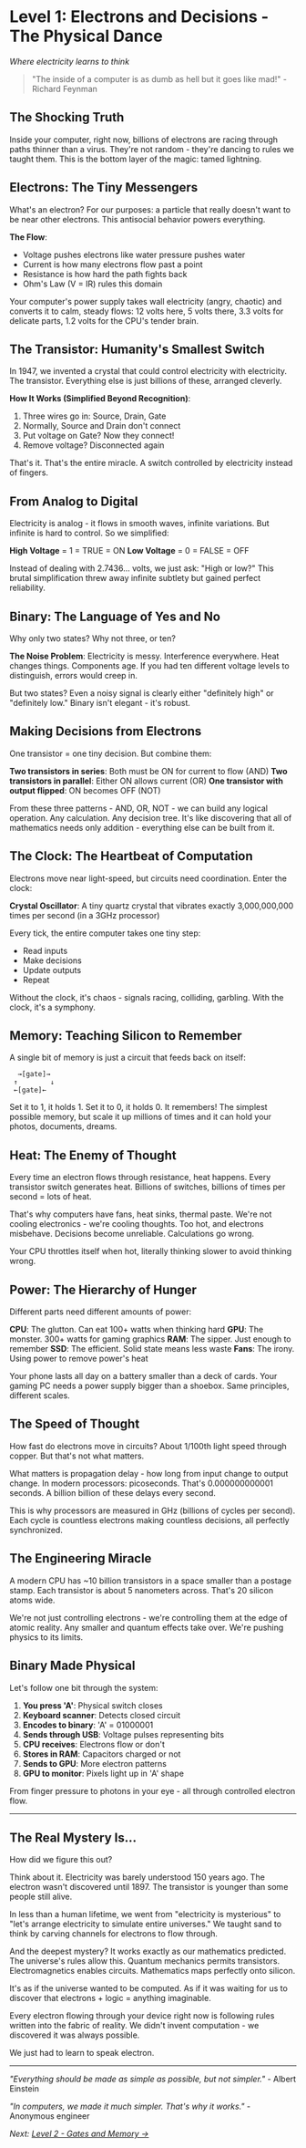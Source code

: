 # Level 1: Electrons and Decisions - The Physical Dance
*Where electricity learns to think*

> "The inside of a computer is as dumb as hell but it goes like mad!" - Richard Feynman

## The Shocking Truth

Inside your computer, right now, billions of electrons are racing through paths thinner than a virus. They're not random - they're dancing to rules we taught them. This is the bottom layer of the magic: tamed lightning.

## Electrons: The Tiny Messengers

What's an electron? For our purposes: a particle that really doesn't want to be near other electrons. This antisocial behavior powers everything.

**The Flow**: 
- Voltage pushes electrons like water pressure pushes water
- Current is how many electrons flow past a point
- Resistance is how hard the path fights back
- Ohm's Law (V = IR) rules this domain

Your computer's power supply takes wall electricity (angry, chaotic) and converts it to calm, steady flows: 12 volts here, 5 volts there, 3.3 volts for delicate parts, 1.2 volts for the CPU's tender brain.

## The Transistor: Humanity's Smallest Switch

In 1947, we invented a crystal that could control electricity with electricity. The transistor. Everything else is just billions of these, arranged cleverly.

**How It Works (Simplified Beyond Recognition)**:
1. Three wires go in: Source, Drain, Gate
2. Normally, Source and Drain don't connect
3. Put voltage on Gate? Now they connect!
4. Remove voltage? Disconnected again

That's it. That's the entire miracle. A switch controlled by electricity instead of fingers.

## From Analog to Digital

Electricity is analog - it flows in smooth waves, infinite variations. But infinite is hard to control. So we simplified:

**High Voltage** = 1 = TRUE = ON
**Low Voltage** = 0 = FALSE = OFF

Instead of dealing with 2.7436... volts, we just ask: "High or low?" This brutal simplification threw away infinite subtlety but gained perfect reliability.

## Binary: The Language of Yes and No

Why only two states? Why not three, or ten?

**The Noise Problem**: Electricity is messy. Interference everywhere. Heat changes things. Components age. If you had ten different voltage levels to distinguish, errors would creep in.

But two states? Even a noisy signal is clearly either "definitely high" or "definitely low." Binary isn't elegant - it's robust.

## Making Decisions from Electrons

One transistor = one tiny decision. But combine them:

**Two transistors in series**: Both must be ON for current to flow (AND)
**Two transistors in parallel**: Either ON allows current (OR)
**One transistor with output flipped**: ON becomes OFF (NOT)

From these three patterns - AND, OR, NOT - we can build any logical operation. Any calculation. Any decision tree. It's like discovering that all of mathematics needs only addition - everything else can be built from it.

## The Clock: The Heartbeat of Computation

Electrons move near light-speed, but circuits need coordination. Enter the clock:

**Crystal Oscillator**: A tiny quartz crystal that vibrates exactly 3,000,000,000 times per second (in a 3GHz processor)

Every tick, the entire computer takes one tiny step:
- Read inputs
- Make decisions  
- Update outputs
- Repeat

Without the clock, it's chaos - signals racing, colliding, garbling. With the clock, it's a symphony.

## Memory: Teaching Silicon to Remember

A single bit of memory is just a circuit that feeds back on itself:

```
  →[gate]→
 ↑        ↓
 ←[gate]←
```

Set it to 1, it holds 1. Set it to 0, it holds 0. It remembers! The simplest possible memory, but scale it up millions of times and it can hold your photos, documents, dreams.

## Heat: The Enemy of Thought

Every time an electron flows through resistance, heat happens. Every transistor switch generates heat. Billions of switches, billions of times per second = lots of heat.

That's why computers have fans, heat sinks, thermal paste. We're not cooling electronics - we're cooling thoughts. Too hot, and electrons misbehave. Decisions become unreliable. Calculations go wrong.

Your CPU throttles itself when hot, literally thinking slower to avoid thinking wrong.

## Power: The Hierarchy of Hunger

Different parts need different amounts of power:

**CPU**: The glutton. Can eat 100+ watts when thinking hard
**GPU**: The monster. 300+ watts for gaming graphics
**RAM**: The sipper. Just enough to remember
**SSD**: The efficient. Solid state means less waste
**Fans**: The irony. Using power to remove power's heat

Your phone lasts all day on a battery smaller than a deck of cards. Your gaming PC needs a power supply bigger than a shoebox. Same principles, different scales.

## The Speed of Thought

How fast do electrons move in circuits? About 1/100th light speed through copper. But that's not what matters.

What matters is propagation delay - how long from input change to output change. In modern processors: picoseconds. That's 0.000000000001 seconds. A billion billion of these delays every second.

This is why processors are measured in GHz (billions of cycles per second). Each cycle is countless electrons making countless decisions, all perfectly synchronized.

## The Engineering Miracle

A modern CPU has ~10 billion transistors in a space smaller than a postage stamp. Each transistor is about 5 nanometers across. That's 20 silicon atoms wide.

We're not just controlling electrons - we're controlling them at the edge of atomic reality. Any smaller and quantum effects take over. We're pushing physics to its limits.

## Binary Made Physical

Let's follow one bit through the system:

1. **You press 'A'**: Physical switch closes
2. **Keyboard scanner**: Detects closed circuit
3. **Encodes to binary**: 'A' = 01000001
4. **Sends through USB**: Voltage pulses representing bits
5. **CPU receives**: Electrons flow or don't
6. **Stores in RAM**: Capacitors charged or not
7. **Sends to GPU**: More electron patterns
8. **GPU to monitor**: Pixels light up in 'A' shape

From finger pressure to photons in your eye - all through controlled electron flow.

---

## The Real Mystery Is...

How did we figure this out?

Think about it. Electricity was barely understood 150 years ago. The electron wasn't discovered until 1897. The transistor is younger than some people still alive.

In less than a human lifetime, we went from "electricity is mysterious" to "let's arrange electricity to simulate entire universes." We taught sand to think by carving channels for electrons to flow through.

And the deepest mystery? It works exactly as our mathematics predicted. The universe's rules allow this. Quantum mechanics permits transistors. Electromagnetics enables circuits. Mathematics maps perfectly onto silicon.

It's as if the universe wanted to be computed. As if it was waiting for us to discover that electrons + logic = anything imaginable.

Every electron flowing through your device right now is following rules written into the fabric of reality. We didn't invent computation - we discovered it was always possible.

We just had to learn to speak electron.

---

*"Everything should be made as simple as possible, but not simpler."* - Albert Einstein

*"In computers, we made it much simpler. That's why it works."* - Anonymous engineer

*Next: [Level 2 - Gates and Memory →](L2_Gates_and_Memory.md)*